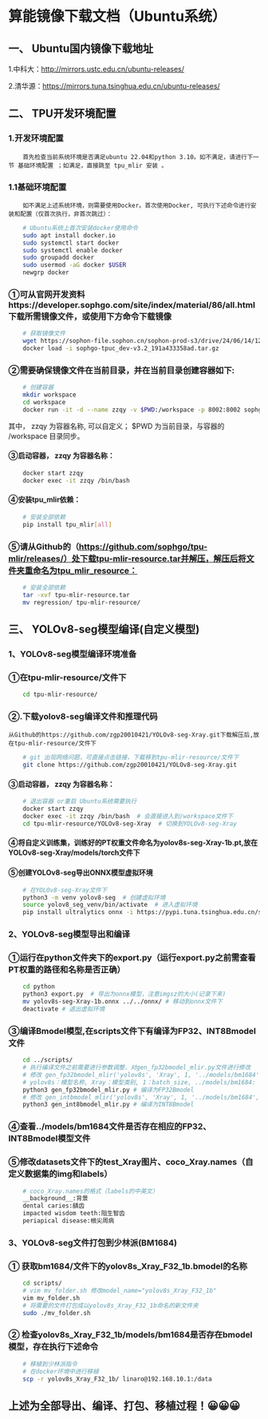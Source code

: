 # 算能镜像下载文档（Ubuntu系统）
## 一、	Ubuntu国内镜像下载地址
1.中科大：http://mirrors.ustc.edu.cn/ubuntu-releases/

2.清华源：https://mirrors.tuna.tsinghua.edu.cn/ubuntu-releases/

## 二、	TPU开发环境配置
### 1.开发环境配置
        首先检查当前系统环境是否满足ubuntu 22.04和python 3.10。如不满足，请进行下一节 基础环境配置 ；如满足，直接跳至 tpu_mlir 安装 。
### 1.1基础环境配置
        如不满足上述系统环境，则需要使用Docker。首次使用Docker, 可执行下述命令进行安装和配置（仅首次执行，非首次跳过）：
```bash
    # Ubuntu系统上首次安装docker使用命令
    sudo apt install docker.io
    sudo systemctl start docker
    sudo systemctl enable docker
    sudo groupadd docker
    sudo usermod -aG docker $USER
    newgrp docker
```
### ①可从官网开发资料https://developer.sophgo.com/site/index/material/86/all.html 下载所需镜像文件，或使用下方命令下载镜像
```bash
    # 获取镜像文件
    wget https://sophon-file.sophon.cn/sophon-prod-s3/drive/24/06/14/12/sophgo-tpuc_dev-v3.2_191a433358ad.tar.gz
    docker load -i sophgo-tpuc_dev-v3.2_191a433358ad.tar.gz
```
### ②需要确保镜像文件在当前目录，并在当前目录创建容器如下:
```bash
    # 创建容器
    mkdir workspace
    cd workspace
    docker run -it -d --name zzqy -v $PWD:/workspace -p 8002:8002 sophgo/tpuc_dev:v3.2 /bin/bash
```
其中， zzqy 为容器名称, 可以自定义； $PWD 为当前目录，与容器的 /workspace 目录同步。
#### ③启动容器， zzqy 为容器名称：
```bash
    docker start zzqy
    docker exec -it zzqy /bin/bash
```
#### ④安装tpu_mlir依赖：
```bash
    # 安装全部依赖
    pip install tpu_mlir[all]
```
### ⑤请从Github的（https://github.com/sophgo/tpu-mlir/releases/）处下载tpu-mlir-resource.tar并解压，解压后将文件夹重命名为tpu_mlir_resource：
```bash
    # 安装全部依赖
    tar -xvf tpu-mlir-resource.tar
    mv regression/ tpu-mlir-resource/
```
## 三、	YOLOv8-seg模型编译(自定义模型)
### 1、YOLOv8-seg模型编译环境准备
### ①在tpu-mlir-resource/文件下
```bash
    cd tpu-mlir-resource/
```
### ②.下载yolov8-seg编译文件和推理代码
    从Github的https://github.com/zgp20010421/YOLOv8-seg-Xray.git下载解压后,放在tpu-mlir-resource/文件下
```bash
    # git 出现网络问题，可直接点击链接，下载移到tpu-mlir-resource/文件下
    git clone https://github.com/zgp20010421/YOLOv8-seg-Xray.git
```
#### ③启动容器， zzqy 为容器名称：
```bash
    # 退出容器 or重启 Ubuntu系统需要执行
    docker start zzqy
    docker exec -it zzqy /bin/bash  # 会直接进入到/workspace文件下
    cd tpu-mlir-resource/YOLOv8-seg-Xray  # 切换到YOLOv8-seg-Xray
```

#### ④将自定义训练集，训练好的PT权重文件命名为yolov8s-seg-Xray-1b.pt,放在YOLOv8-seg-Xray/models/torch文件下
#### ⑤创建YOLOv8-seg导出ONNX模型虚拟环境
```bash
    # 在YOLOv8-seg-Xray文件下
    python3 -m venv yolov8-seg  # 创建虚拟环境
    source yolov8_seg_venv/bin/activate  # 进入虚拟环境
    pip install ultralytics onnx -i https://pypi.tuna.tsinghua.edu.cn/simple # 下载所需环境
```
### 2、YOLOv8-seg模型导出和编译
### ①运行在python文件夹下的export.py（运行export.py之前需查看PT权重的路径和名称是否正确）
```bash
    cd python
    python3 export.py  # 导出为onnx模型，注意imgsz的大小(记录下来)
    mv yolov8s-seg-Xray-1b.onnx ../../onnx/ # 移动到onnx文件下
    deactivate # 退出虚拟环境
```
### ③编译Bmodel模型,在scripts文件下有编译为FP32、INT8Bmodel文件
```bash
    cd ../scripts/
    # 执行编译文件之前需要进行参数调整，对gen_fp32bmodel_mlir.py文件进行修改
    # 修改 gen_fp32bmodel_mlir('yolov8s', 'Xray', 1, '../models/bm1684', 'bm1684', 320, 'F32')函数参数 
    # yolov8s：模型名称, Xray：模型类别, 1：batch_size, ../models/bm1684: 输出文件路径, bm1684:芯片型号, 320:imgsz的大小, F32:编译数据类型 
    python3 gen_fp32bmodel_mlir.py # 编译为FP32Bmodel
    # 修改 gen_intbmodel_mlir('yolov8s', 'Xray', 1, '../models/bm1684', 'bm1684', 320, 'INT8')函数参数 
    python3 gen_int8bmodel_mlir.py # 编译为INT8Bmodel
```
### ④查看../models/bm1684文件是否存在相应的FP32、INT8Bmodel模型文件

### ⑤修改datasets文件下的test_Xray图片、coco_Xray.names（自定义数据集的img和labels）
```bash
    # coco_Xray.names的格式（labels的中英文）
    __background__:背景
    dental caries:龋齿
    impacted wisdom teeth:阻生智齿
    periapical disease:根尖周病
```
### 3、YOLOv8-seg文件打包到少林派(BM1684)
### ① 获取bm1684/文件下的yolov8s_Xray_F32_1b.bmodel的名称
```bash
    cd scripts/
    # vim mv_folder.sh 修改model_name="yolov8s_Xray_F32_1b"
    vim mv_folder.sh
    # 将需要的文件打包成以yolov8s_Xray_F32_1b命名的新文件夹
    sudo ./mv_folder.sh
```
### ② 检查yolov8s_Xray_F32_1b/models/bm1684是否存在bmodel模型，存在执行下述命令
```bash
    # 移植到少林派指令
    # 在docker环境中进行移植
    scp -r yolov8s_Xray_F32_1b/ linaro@192.168.10.1:/data
```

## 上述为全部导出、编译、打包、移植过程！😀😀😀
